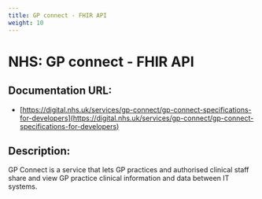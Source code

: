 ```yaml
---
title: GP connect - FHIR API
weight: 10
---
```


# NHS: GP connect - FHIR API

## Documentation URL:
 - [https://digital.nhs.uk/services/gp-connect/gp-connect-specifications-for-developers](https://digital.nhs.uk/services/gp-connect/gp-connect-specifications-for-developers)

## Description:
GP Connect is a service that lets GP practices and authorised clinical staff share and view GP practice clinical information and data between IT systems.

